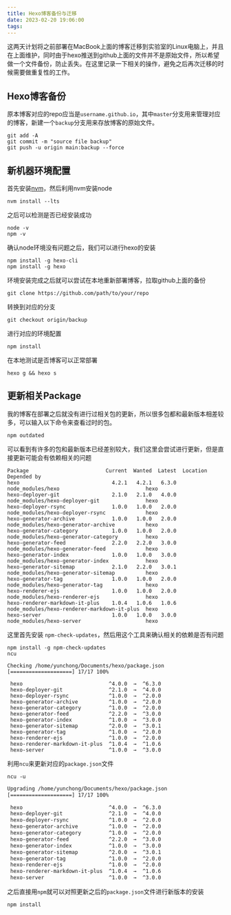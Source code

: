 ```yaml
---
title: Hexo博客备份与迁移 
date: 2023-02-20 19:06:00
tags:
---
```



这两天计划将之前部署在MacBook上面的博客迁移到实验室的Linux电脑上，并且在上面维护，同时由于hexo推送到github上面的文件并不是原始文件，所以希望做一个文件备份，防止丢失。在这里记录一下相关的操作，避免之后再次迁移的时候需要做重复性的工作。

## Hexo博客备份

原本博客对应的repo应当是`username.github.io`，其中`master`分支用来管理对应的博客，新建一个`backup`分支用来存放博客的原始文件。

```
git add -A
git commit -m "source file backup"
git push -u origin main:backup --force
```

## 新机器环境配置

首先安装[nvm](https://github.com/nvm-sh/nvm)，然后利用nvm安装node

```
nvm install --lts
```

之后可以检测是否已经安装成功

```
node -v
npm -v
```

确认node环境没有问题之后，我们可以进行hexo的安装

```
npm install -g hexo-cli
npm install -g hexo
```

环境安装完成之后就可以尝试在本地重新部署博客，拉取github上面的备份

```
git clone https://github.com/path/to/your/repo
```

转换到对应的分支

```
git checkout origin/backup
```

进行对应的环境配置

```
npm install
```

在本地测试是否博客可以正常部署

```
hexo g && hexo s
```


## 更新相关Package

我的博客在部署之后就没有进行过相关包的更新，所以很多包都和最新版本相差较多，可以输入以下命令来查看过时的包。

```
npm outdated
```

可以看到有许多的包和最新版本已经差别较大，我们这里会尝试进行更新，但是直接更新可能会有依赖相关的问题

```
Package                         Current  Wanted  Latest  Location                                     Depended by
hexo                              4.2.1   4.2.1   6.3.0  node_modules/hexo                            hexo
hexo-deployer-git                 2.1.0   2.1.0   4.0.0  node_modules/hexo-deployer-git               hexo
hexo-deployer-rsync               1.0.0   1.0.0   2.0.0  node_modules/hexo-deployer-rsync             hexo
hexo-generator-archive            1.0.0   1.0.0   2.0.0  node_modules/hexo-generator-archive          hexo
hexo-generator-category           1.0.0   1.0.0   2.0.0  node_modules/hexo-generator-category         hexo
hexo-generator-feed               2.2.0   2.2.0   3.0.0  node_modules/hexo-generator-feed             hexo
hexo-generator-index              1.0.0   1.0.0   3.0.0  node_modules/hexo-generator-index            hexo
hexo-generator-sitemap            2.1.0   2.2.0   3.0.1  node_modules/hexo-generator-sitemap          hexo
hexo-generator-tag                1.0.0   1.0.0   2.0.0  node_modules/hexo-generator-tag              hexo
hexo-renderer-ejs                 1.0.0   1.0.0   2.0.0  node_modules/hexo-renderer-ejs               hexo
hexo-renderer-markdown-it-plus    1.0.4   1.0.6   1.0.6  node_modules/hexo-renderer-markdown-it-plus  hexo
hexo-server                       1.0.0   1.0.0   3.0.0  node_modules/hexo-server                     hexo
```

这里首先安装 `npm-check-updates`，然后用这个工具来确认相关的依赖是否有问题

```
npm install -g npm-check-updates
ncu
```

```
Checking /home/yunchong/Documents/hexo/package.json
[====================] 17/17 100%

 hexo                            ^4.0.0  →  ^6.3.0
 hexo-deployer-git               ^2.1.0  →  ^4.0.0
 hexo-deployer-rsync             ^1.0.0  →  ^2.0.0
 hexo-generator-archive          ^1.0.0  →  ^2.0.0
 hexo-generator-category         ^1.0.0  →  ^2.0.0
 hexo-generator-feed             ^2.2.0  →  ^3.0.0
 hexo-generator-index            ^1.0.0  →  ^3.0.0
 hexo-generator-sitemap          ^2.0.0  →  ^3.0.1
 hexo-generator-tag              ^1.0.0  →  ^2.0.0
 hexo-renderer-ejs               ^1.0.0  →  ^2.0.0
 hexo-renderer-markdown-it-plus  ^1.0.4  →  ^1.0.6
 hexo-server                     ^1.0.0  →  ^3.0.0
```

利用`ncu`来更新对应的`package.json`文件

```
ncu -u
```


```sh
Upgrading /home/yunchong/Documents/hexo/package.json
[====================] 17/17 100%

 hexo                            ^4.0.0  →  ^6.3.0
 hexo-deployer-git               ^2.1.0  →  ^4.0.0
 hexo-deployer-rsync             ^1.0.0  →  ^2.0.0
 hexo-generator-archive          ^1.0.0  →  ^2.0.0
 hexo-generator-category         ^1.0.0  →  ^2.0.0
 hexo-generator-feed             ^2.2.0  →  ^3.0.0
 hexo-generator-index            ^1.0.0  →  ^3.0.0
 hexo-generator-sitemap          ^2.0.0  →  ^3.0.1
 hexo-generator-tag              ^1.0.0  →  ^2.0.0
 hexo-renderer-ejs               ^1.0.0  →  ^2.0.0
 hexo-renderer-markdown-it-plus  ^1.0.4  →  ^1.0.6
 hexo-server                     ^1.0.0  →  ^3.0.0
```

之后直接用`npm`就可以对照更新之后的`package.json`文件进行新版本的安装

```
npm install
```
